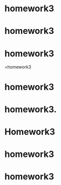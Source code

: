 # homework3
# homework3
# homework3
=homework3
# homework3
# homework3.
# Homework3
# homework3
# homework3
